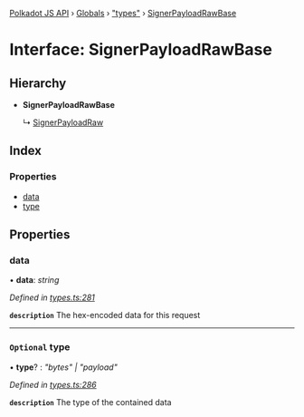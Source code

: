 [Polkadot JS API](../README.md) › [Globals](../globals.md) › ["types"](../modules/_types_.md) › [SignerPayloadRawBase](_types_.signerpayloadrawbase.md)

# Interface: SignerPayloadRawBase

## Hierarchy

* **SignerPayloadRawBase**

  ↳ [SignerPayloadRaw](_types_.signerpayloadraw.md)

## Index

### Properties

* [data](_types_.signerpayloadrawbase.md#data)
* [type](_types_.signerpayloadrawbase.md#optional-type)

## Properties

###  data

• **data**: *string*

*Defined in [types.ts:281](https://github.com/polkadot-js/api/blob/17a10fb/packages/types/src/types.ts#L281)*

**`description`** The hex-encoded data for this request

___

### `Optional` type

• **type**? : *"bytes" | "payload"*

*Defined in [types.ts:286](https://github.com/polkadot-js/api/blob/17a10fb/packages/types/src/types.ts#L286)*

**`description`** The type of the contained data
